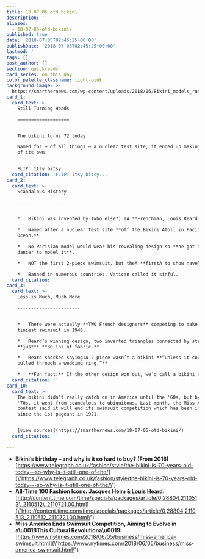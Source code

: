 ```yaml
---
title: 18.07.05 otd bikini
description: ''
aliases:
  - 18-07-05-otd-bikini/
published: true
date: '2018-07-05T02:45:25+00:00'
publishDate: '2018-07-05T02:45:25+00:00'
lastmod: ''
tags: []
post_author: []
section: quickreads
card_series: on this day
color_palette_classname: light-pink
background_image: >-
  https://smarthernews.com/wp-content/uploads/2018/06/Bikini_models_running_on_the_beach-_Pensacola_Florida.jpg
card_1:
  card_text: >-
    Still Turning Heads

    ===================


    The bikini turns 72 today.  

    Named for – of all things – a nuclear test site, it ended up making a bang
    of its own.


    FLIP: Itsy bitsy...
  card_citation: 'FLIP: Itsy bitsy...'
card_2:
  card_text: >-
    Scandalous History

    ------------------


    *   Bikini was invented by (who else?) aA **Frenchman, Louis Reard.**

    *   Named after a nuclear test site **off the Bikini Atoll in Pacific
    Ocean.**

    *   No Parisian model would wear his revealing design so **he got a nude
    dancer to model it**.

    *   NOT the first 2-piece swimsuit, but theA **firstA to show navel.**

    *   Banned in numerous countries, Vatican called it sinful.
  card_citation: ''
card_3:
  card_text: >-
    Less is Much, Much More

    -----------------------


    *   There were actually **TWO French designers** competing to make the
    tiniest swimsuit in 1946.

    *   Reard’s winning design, two inverted triangles connected by string, used
    **just** **30 ins of fabric.**

    *   Reard shocked saying:A 2-piece wasn’t a bikini **“unless it could be
    pulled through a wedding ring.”**

    *   **Fun fact:** If the other design won out, we’d call a bikini an “atom.”
  card_citation: ''
card_10:
  card_text: >-
    The bikini didn't really catch on in America until the '60s, but by the
    '70s, it went from scandalous to ubiquitous. Last month, the Miss America
    contest said it will end its swimsuit competition which has been included
    since the 1st pageant in 1921.


    [view sources](https://smarthernews.com/18-07-05-otd-bikini/)
  card_citation: ''

---
```

*   **Bikini’s birthday – and why is it so hard to buy? (From 2016)**  
    [https://www.telegraph.co.uk/fashion/style/the-bikini-is-70-years-old-today—so-why-is-it-still-one-of-the/](\"https://www.telegraph.co.uk/fashion/style/the-bikini-is-70-years-old-today---so-why-is-it-still-one-of-the/\")
*   **All-Time 100 Fashion Icons: Jacques Heim & Louis Heard:**  
    [http://content.time.com/time/specials/packages/article/0,28804,2110513\_2110512\_2110721,00.html](\"http://content.time.com/time/specials/packages/article/0,28804,2110513_2110512_2110721,00.html\")
*   **Miss America Ends Swimsuit Competition, Aiming to Evolve in a\\u0018This Cultural Revolutiona\\u0019:**  
    [https://www.nytimes.com/2018/06/05/business/miss-america-swimsuit.html](\"https://www.nytimes.com/2018/06/05/business/miss-america-swimsuit.html\")